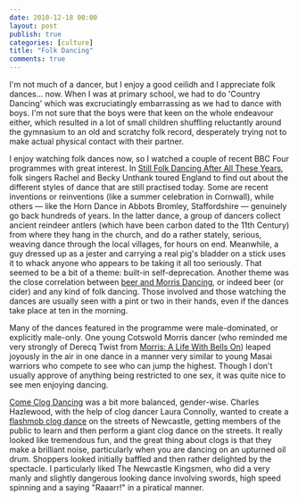 ```yaml
---
date: 2010-12-18 00:00
layout: post
publish: true
categories: [culture]
title: "Folk Dancing"
comments: true
---
```


I'm not much of a dancer, but I enjoy a good ceilidh and I appreciate folk dances... now. When I was at primary school, we had to do 'Country Dancing' which was excruciatingly embarrassing as we had to dance with boys. I'm not sure that the boys were that keen on the whole endeavour either, which resulted in a lot of small children shuffling reluctantly around the gymnasium to an old and scratchy folk record, desperately trying not to make actual physical contact with their partner.

I enjoy watching folk dances now, so I watched a couple of recent BBC Four programmes with great interest. In [Still Folk Dancing After All These Years][], folk singers Rachel and Becky Unthank toured England to find out about the different styles of dance that are still practised today. Some are recent inventions or reinventions (like a summer celebration in Cornwall), while others &mdash; like the Horn Dance in Abbots Bromley, Staffordshire &mdash; genuinely go back hundreds of years. In the latter dance, a group of dancers collect ancient reindeer antlers (which have been carbon dated to the 11th Century) from where they hang in the church, and do a rather stately, serious, weaving dance through the local villages, for hours on end. Meanwhile, a guy dressed up as a jester and carrying a real pig's bladder on a stick uses it to whack anyone who appears to be taking it all too seriously. That seemed to be a bit of a theme: built-in self-deprecation. Another theme was the close correlation between [beer and Morris Dancing][], or indeed beer (or cider) and any kind of folk dancing. Those involved and those watching the dances are usually seen with a pint or two in their hands, even if the dances take place at ten in the morning.

Many of the dances featured in the programme were male-dominated, or explicitly male-only. One young Cotswold Morris dancer (who reminded me very strongly of Derecq Twist from [Morris: A Life With Bells On][]) leaped joyously in the air in one dance in a manner very similar to young Masai warriors who compete to see who can jump the highest. Though I don't usually approve of anything being restricted to one sex, it was quite nice to see men enjoying dancing.

[Come Clog Dancing][] was a bit more balanced, gender-wise. Charles Hazlewood, with the help of clog dancer Laura Connolly, wanted to create a [flashmob clog dance][] on the streets of Newcastle, getting members of the public to learn and then perform a giant clog dance on the streets. It really looked like tremendous fun, and the great thing about clogs is that they make a brilliant noise, particularly when you are dancing on an upturned oil drum. Shoppers looked initially baffled and then rather delighted by the spectacle. I particularly liked The Newcastle Kingsmen, who did a very manly and slightly dangerous looking dance involving swords, high speed spinning and a saying "Raaarr!" in a piratical manner.

[flashmob clog dance]: http://www.bbc.co.uk/news/magazine-11930057
[Still Folk Dancing After All These Years]: http://www.bbc.co.uk/programmes/b00wgrtr
[Come Clog Dancing]: http://www.bbc.co.uk/programmes/b00wmy5q
[beer and Morris Dancing]: http://rousette.org.uk/blog/archives/beer-and-morris-dancing/
[Morris: A Life With Bells On]: http://www.imdb.com/title/tt1029342/